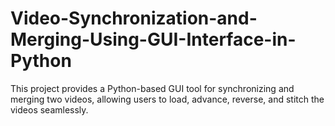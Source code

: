 # Video-Synchronization-and-Merging-Using-GUI-Interface-in-Python
This project provides a Python-based GUI tool for synchronizing and merging two videos, allowing users to load, advance, reverse, and stitch the videos seamlessly.
